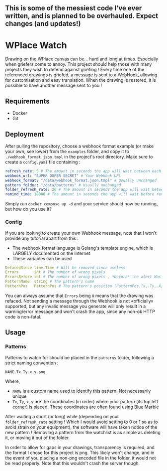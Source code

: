 ## **This is some of the messiest code I've ever written, and is planned to be overhauled. Expect changes (and updates!)**

# WPlace Watch

Drawing on the WPlace canvas can be... hard and long at times. Especially when griefers come to annoy.
This project should help those with many projects they wish to defend against griefing !
Every time one of the referenced drawings is griefed, a message is sent to a WebHook, allowing for customisation and easy translation.
When the drawing is restored, it is possible to have another message sent to you !

## Requirements

- Docker 
- Git

## Deployment

After pulling the repository, choose a webhook format example (or make your own, see lower) from the `examples` folder, and copy it to `./webhook_format.json.tmpl` in the project's root directory.
Make sure to create a `config.yaml` file containing :
```yaml
refresh_rate: 5 # The amount in seconds the app will wait between each grief check
webhook_url: "SUPER DUPER SECRET" # Your Webhook URL
webhook_format: "/data/webhook_format.json.tmpl" # Usually unchanged 
pattern_folder: "/data/patterns" # Usually unchanged
folder_refresh_rate: 20 # The amount in seconds the app will wait between each patterns folder refresh
remind_time: 18000 # The amount in seconds the app will wait before remind you a drawing was griefed, if it hasn't been fixed before
```

Simply run `docker compose up -d` and your service should now be running, but how do you use it?

### Config
If you are looking to create your own Webhook message, note that I won't provide any tutorial apart from this :
- The webhook format language is Golang's template engine, which is LARGELY documented on the internet
- These variables can be used
```yaml
DefacedSince time.Time # Will be removed since useless
Errors       int # The number of wrong pixels
ErrorsBefore int # The number of wrong pixels , *before* the alert Was triggered (usually 0, can be non-zero if the trigger is due to further damage)
PatternName  string # The pattern's name
PatternPos   PatternPos # The pattern's position (PatternPos.Tx,.Ty,.X,.Y are all integers)
```
You can always assume that `Errors` being `0` means that the drawing was refaced.
Not sending a message through the Webhook is not «officially» supported, but any invalid message you generate will only result in a warning/error message and won't crash the app, since any non-ok HTTP code is non-fatal.
## Usage
### Patterns
Patterns to watch for should be placed in the `patterns` folder, following a strict naming convention :
```
NAME.Tx.Ty.x.y.png
```
Where, 
- `NAME` is a custom name used to identify this pattern. Not necessarily unique
- `Tx`, `Ty`, `x`, `y` are the coordinates (in order) where your pattern (its top left corner) is placed. These coordinates are often found using Blue Marble 

After waiting a short (or long) while (depending on your `folder_refresh_rate` setting ! Which I would avoid setting to 0 or 1 so as to avoid strain on your equipment), the software will have taken notice of the new pattern !
Removing a pattern from the watchlist is as simple as deleting it, or moving it out of the folder.

In order to allow for gaps in your drawings, transparency is required, and the format I chose for this project is png.
This likely won't change, and in the event of you placing a non-png encoded file in the folder, it would not be read properly. Note that this wouldn't crash the server though.